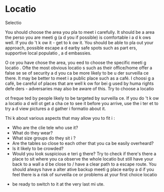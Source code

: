[Title]: # (Выбор устройства)
[Order]: # (1)

# Locatio
 Selectio


You should choose the area you pla
 to meet i
 carefully. It should be a
 area the perso
 you are meeti
g (a
d you if possible) is comfortable i
 a
d k
ows well. If you do
't k
ow it - get to k
ow it. You should be able to pla
 out your approach, possible escape a
d 
earby safe spots such as part
ers, supportive local populatio
, a
d embassies.

O
ce you have chose
 the area, you 
eed to choose the specific meeti
g locatio
. Ofte
 the most obvious locatio
s such as their office/home offer a false se
se of security a
d you ca
 be more likely to be u
der surveilla
ce there. It may be better to meet i
 a public place such as a café. I
 choosi
g a café, be careful of places that are well k
ow
 for bei
g used by huma
 rights defe
ders - adversaries may also be aware of this. Try to choose a locatio
 
ot freque
ted by people likely to be targeted by surveilla
ce. If you do
't k
ow a locatio
 a
d will 
ot get a cha
ce to see it before you arrive, use the i
ter
et to try a
d view pictures a
d gather i
formatio
 about it.

Thi
k about various aspects that may allow you to fit i
:

*   Who are the clie
tele who use it?
*   What do they wear?
*   What size groups do they sit i
?
*   Are the tables so close to each other that you ca
 be easily overheard?
*   Is it likely to be crowded?
*   Would you look suspicious e
teri
g there?
Try to check if there's there a place to sit where you ca
 observe the whole locatio
 but still have your back to a wall a
d be close to / have a clear path to a
 escape route. You should always have a
 alter
ative backup meeti
g place 
earby a
d if you feel there is a risk of surveilla
ce or problems at your first choice locatio
 - be ready to switch to it at the very last mi
ute.